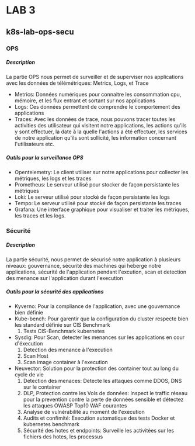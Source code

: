 # LAB 3
## k8s-lab-ops-secu
### OPS
##### Description
La partie OPS nous permet de surveiller et de superviser nos applications avec les données de télémétriques: Metrics, Logs, et Trace
- Metrics: Données numériques pour connaitre les consommation cpu, mémoire, et les flux entrant et sortant sur nos applications
- Logs: Ces données permettent de comprendre le comportement des applications
- Traces: Avec les données de trace, nous pouvons tracer toutes les activities des utilisateur qui visitent notre applications, les actions qu'ils y sont effectuer, la date à la quelle l'actions a été effectuer, les services de notre application qu'ils sont sollicité, les information concernant l'utilisateurs etc.

##### Outils pour la surveillance OPS
- Opentelemetry: Le client utiliser sur notre applications pour collecter les métriques, les logs et les traces
- Prometheus: Le serveur utilisé pour stocker de façon persistante les métriques
- Loki: Le serveur utilisé pour stocké de façon persistante les logs
- Tempo: Le serveur utilisé pour stocké de façon persistante les traces
- Grafana: Une interface graphique pour visualiser et traiter les métriques, les traces et les logs.


### Sécurité
##### Description
La partie sécurité, nous permet de sécurisé notre application à plusieurs niveaux: gouvernance, sécurité des machines qui heberge notre applications, sécurité de l'application pendant l'excution, scan et detection des menance sur l'application durant l'execution

##### Outils pour la sécurité des applications
- Kyverno: Pour la compliance de l'application, avec une gouvernance bien définie
- Kube-bench: Pour garentir que la configuration du cluster respecte bien les standard définie sur CIS Benchmark
    1. Tests CIS-Benchmark kubernetes
- Sysdig: Pour Scan, detecter les menances sur les applications en cour d'éxecution 
    1. Detection des menance à l'execution
    2. Scan Host
    3. Scan image container à l'execution
- Neuvector: Solution pour la protection des container tout au long du cycle de vie
    1. Detection des menaces: Detecte les attaques comme DDOS, DNS sur le container
    2. DLP, Protection contre les Vols de données: Inspect le traffic réseau pour la prevention contre la perte de données sensible et détectez les attaques OWASP Top10 WAF courantes
    3. Analyse de vulnérabilité au moment de l'execution 
    4. Audits et confimité: Execution automatique des tests Docker et kubernetes benchmark
    5. Sécurité des hotes et endpoints: Surveille les activitées sur les fichiers des hotes, les processus  
